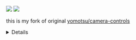 [![](https://img.shields.io/badge/dev-f7f9fc.svg?logo=storybook)](https://dev--68888af2a4f99a664aba1eb5.chromatic.com)
[![](https://img.shields.io/badge/dev-171c23.svg?logo=chromatic)](https://www.chromatic.com/library?appId=68888af2a4f99a664aba1eb5&branch=dev)

this is my fork of original [yomotsu/camera-controls](https://github.com/yomotsu/camera-controls)

<details>

# camera-controls

A camera control for three.js, similar to THREE.OrbitControls yet supports smooth transitions and more features.

[![Latest NPM release](https://img.shields.io/npm/v/camera-controls.svg)](https://www.npmjs.com/package/camera-controls) [![Open in GitHub Codespaces](https://img.shields.io/static/v1?label=GitHub&message=Open%20in%20%20Codespaces&color=24292f)](https://github.com/codespaces/new?template_repository=yomotsu%2Fcamera-controls)

[documentation](https://yomotsu.github.io/camera-controls/classes/CameraControls)

## Examples

| camera move    | default user input (Configurable)                                    |
| -------------- | -------------------------------------------------------------------- |
| Orbit rotation | left mouse drag / touch: one-finger move                             |
| Dolly          | middle mouse drag, or mousewheel / touch: two-finger pinch-in or out |
| Truck (Pan)    | right mouse drag / touch: two-finger move or three-finger move       |

- [basic](https://yomotsu.github.io/camera-controls/examples/basic.html)
- [fit-and-padding](https://yomotsu.github.io/camera-controls/examples/fit-and-padding.html)
- [fit-to-rect](https://yomotsu.github.io/camera-controls/examples/fit-to-rect.html)
- [fit-to-bounding-sphere](https://yomotsu.github.io/camera-controls/examples/fit-to-bounding-sphere.html)
- [infinity dolly](https://yomotsu.github.io/camera-controls/examples/infinity-dolly.html)
- [boundary](https://yomotsu.github.io/camera-controls/examples/boundary.html)
- [focal offset](https://yomotsu.github.io/camera-controls/examples/focal-offset.html)
- [click to set orbit point](https://yomotsu.github.io/camera-controls/examples/click-to-set-orbit-point.html)
- [look in the point direction](https://yomotsu.github.io/camera-controls/examples/look-in-direction.html)
- [viewport within the canvas](https://yomotsu.github.io/camera-controls/examples/viewport.html)
- [multiple camera-controls and viewport](https://yomotsu.github.io/camera-controls/examples/multiple.html)
- [z-up camera](https://yomotsu.github.io/camera-controls/examples/camera-up.html)
- [orthographic](https://yomotsu.github.io/camera-controls/examples/orthographic.html)
- [event attach / detach](https://yomotsu.github.io/camera-controls/examples/event-attach.html)
- [user input config](https://yomotsu.github.io/camera-controls/examples/config.html)
- [mouse drag with modifier keys](https://yomotsu.github.io/camera-controls/examples/mouse-drag-with-modifier-keys.html)
- [combined gestures](https://yomotsu.github.io/camera-controls/examples/combined-gestures.html)
- [keyboard events](https://yomotsu.github.io/camera-controls/examples/keyboard.html)
- [rest and sleep events](https://yomotsu.github.io/camera-controls/examples/rest-and-sleep.html)
- [changing the cursor](https://yomotsu.github.io/camera-controls/examples/cursor.html)
- [collision](https://yomotsu.github.io/camera-controls/examples/collision.html)
- [collision (custom)](https://yomotsu.github.io/camera-controls/examples/collision-custom.html)
- [first-person](https://yomotsu.github.io/camera-controls/examples/first-person.html)
- [third-person](https://yomotsu.github.io/meshwalk/examples/5_terrain.html) (with [meshwalk](https://github.com/yomotsu/meshwalk))
- [pointer lock](https://yomotsu.github.io/camera-controls/examples/pointer-lock.html)
- [auto rotate](https://yomotsu.github.io/camera-controls/examples/auto-rotate.html)
- [view offset translate](https://yomotsu.github.io/camera-controls/examples/view-offset.html)
- [camera shake effect](https://yomotsu.github.io/camera-controls/examples/effect-shake.html)
- [rotate with time duration and easing](https://yomotsu.github.io/camera-controls/examples/easing.html) (with [gsap](https://www.npmjs.com/package/gsap))
- [path animation](https://yomotsu.github.io/camera-controls/examples/path-animation.html) (with [gsap](https://www.npmjs.com/package/gsap))
- [complex transitions with `await`](https://yomotsu.github.io/camera-controls/examples/await-transitions.html)
- [set view padding](https://yomotsu.github.io/camera-controls/examples/padding-with-view-offset.html)
- [WebWorker (OffscreenCanvas)](https://yomotsu.github.io/camera-controls/examples/worker.html)
- [outside of iframe dragging](https://yomotsu.github.io/camera-controls/examples/iframe.html)
- [in react-three-fiber (simplest)](https://codesandbox.io/s/react-three-fiber-camera-controls-4jjor?file=/src/App.tsx)
- [in react-three-fiber (drei official)](https://codesandbox.io/s/sew669) (see [doc](https://drei.docs.pmnd.rs/controls/camera-controls))

## Usage

(The below code is for three.js users. If you use react-three-fiber (aka R3F), r3f-ready camera-controls is available on [@react-three/drei](https://github.com/pmndrs/drei#cameracontrols)

```javascript
import * as THREE from "three";
import CameraControls from "camera-controls";

CameraControls.install({ THREE: THREE });

// snip ( init three scene... )
const clock = new THREE.Clock();
const camera = new THREE.PerspectiveCamera(60, width / height, 0.01, 1000);
const cameraControls = new CameraControls(camera, renderer.domElement);

(function anim() {
  // snip
  const delta = clock.getDelta();
  const hasControlsUpdated = cameraControls.update(delta);

  requestAnimationFrame(anim);

  // you can skip this condition to render though
  if (hasControlsUpdated) {
    renderer.render(scene, camera);
  }
})();
```

### Important!

You _must install_ three.js before using camera-controls. Not doing so will lead to runtime errors (undefined references to THREE).

**Before creating a new CameraControls instance, call**:

```javascript
CameraControls.install({ THREE: THREE });
```

You can then proceed to use CameraControls.

Note: If you do not wish to use the entire three.js to reduce file size(tree-shaking for example), make a subset to install.

```js
import {
  Vector2,
  Vector3,
  Vector4,
  Quaternion,
  Matrix4,
  Spherical,
  Box3,
  Sphere,
  Raycaster,
} from "three";

const subsetOfTHREE = {
  Vector2: Vector2,
  Vector3: Vector3,
  Vector4: Vector4,
  Quaternion: Quaternion,
  Matrix4: Matrix4,
  Spherical: Spherical,
  Box3: Box3,
  Sphere: Sphere,
  Raycaster: Raycaster,
};

CameraControls.install({ THREE: subsetOfTHREE });
```

## Constructor

`CameraControls( camera, domElement )`

- `camera` is a `THREE.PerspectiveCamera` or `THREE.OrthographicCamera` to be controlled.
- `domElement` is a `HTMLElement` for draggable area. (optional. if domElement is omitted here, can be connect later with `.connect()`)

## Terms

### Orbit rotations

CameraControls uses Spherical Coordinates for orbit rotations.

If your camera is Y-up, the Azimuthal angle will be the angle for y-axis rotation and the Polar angle will be the angle for vertical position.

![](https://raw.githubusercontent.com/yomotsu/camera-controls/dev/examples/fig1.svg)

### Dolly vs Zoom

- A Zoom involves changing the lens focal length. In three.js, zooming is actually changing the camera FOV, and the camera is stationary (doesn't move).
- A Dolly involves physically moving the camera to change the composition of the image in the frame.

See [the demo](https://github.com/yomotsu/camera-movement-comparison#dolly-vs-zoom)

## Properties

| Name                      | Type                                      | Default          | Description                                                                                                                                                                  |
| ------------------------- | ----------------------------------------- | ---------------- | ---------------------------------------------------------------------------------------------------------------------------------------------------------------------------- |
| `.camera`                 | `THREE.Perspective \| THREE.Orthographic` | N/A              | The camera to be controlled                                                                                                                                                  |
| `.enabled`                | `boolean`                                 | `true`           | Whether or not the controls are enabled.                                                                                                                                     |
| `.active`                 | `boolean`                                 | `false`          | Returns `true` if the controls are active updating.                                                                                                                          |
| `.currentAction`          | `ACTION`                                  | N/A              | Getter for the current `ACTION`.                                                                                                                                             |
| `.distance`               | `number`                                  | N/A              | Current distance.                                                                                                                                                            |
| `.minDistance`            | `number`                                  | `Number.EPSILON` | Minimum distance for dolly. The value must be higher than `0`                                                                                                                |
| `.maxDistance`            | `number`                                  | `Infinity`       | Maximum distance for dolly.                                                                                                                                                  |
| `.minZoom`                | `number`                                  | `0.01`           | Minimum camera zoom.                                                                                                                                                         |
| `.maxZoom`                | `number`                                  | `Infinity`       | Maximum camera zoom.                                                                                                                                                         |
| `.polarAngle`             | `number`                                  | N/A              | Current polarAngle in radians.                                                                                                                                               |
| `.minPolarAngle`          | `number`                                  | `0`              | In radians.                                                                                                                                                                  |
| `.maxPolarAngle`          | `number`                                  | `Math.PI`        | In radians.                                                                                                                                                                  |
| `.azimuthAngle`           | `number`                                  | N/A              | current azimuthAngle in radians ¹.                                                                                                                                           |
| `.minAzimuthAngle`        | `number`                                  | `-Infinity`      | In radians.                                                                                                                                                                  |
| `.maxAzimuthAngle`        | `number`                                  | `Infinity`       | In radians.                                                                                                                                                                  |
| `.boundaryFriction`       | `number`                                  | `0.0`            | Friction ratio of the boundary.                                                                                                                                              |
| `.boundaryEnclosesCamera` | `boolean`                                 | `false`          | Whether camera position should be enclosed in the boundary or not.                                                                                                           |
| `.smoothTime`             | `number`                                  | `0.25`           | Approximate time in seconds to reach the target. A smaller value will reach the target faster.                                                                               |
| `.draggingSmoothTime`     | `number`                                  | `0.125`          | The smoothTime while dragging.                                                                                                                                               |
| `.azimuthRotateSpeed`     | `number`                                  | `1.0`            | Speed of azimuth rotation.                                                                                                                                                   |
| `.polarRotateSpeed`       | `number`                                  | `1.0`            | Speed of polar rotation.                                                                                                                                                     |
| `.dollySpeed`             | `number`                                  | `1.0`            | Speed of mouse-wheel dollying.                                                                                                                                               |
| `.truckSpeed`             | `number`                                  | `2.0`            | Speed of drag for truck and pedestal.                                                                                                                                        |
| `.dollyToCursor`          | `boolean`                                 | `false`          | `true` to enable Dolly-in to the mouse cursor coords.                                                                                                                        |
| `.dollyDragInverted`      | `boolean`                                 | `false`          | `true` to invert direction when dollying or zooming via drag.                                                                                                                |
| `.interactiveArea`        | `DOMRect`                                 | N/A              | Set drag-start, touches and wheel enable area in the domElement. each values are between `0` and `1` inclusive, where `0` is left/top and `1` is right/bottom of the screen. |
| `.colliderMeshes`         | `array`                                   | `[]`             | An array of Meshes to collide with camera ².                                                                                                                                 |
| `.infinityDolly`          | `boolean`                                 | `false`          | `true` to enable Infinity Dolly for wheel and pinch. Use this with `minDistance` and `maxDistance` ³.                                                                        |
| `.restThreshold`          | `number`                                  | `0.0025`         | Controls how soon the `rest` event fires as the camera slows                                                                                                                 |

1. Every 360 degrees turn is added to `.azimuthAngle` value, which is accumulative.  
   `360º = 360 * THREE.MathUtils.DEG2RAD = Math.PI * 2`, `720º = Math.PI * 4`.  
   **Tip**: [How to normalize accumulated azimuthAngle?](#tips)
2. Be aware colliderMeshes may decrease performance. The collision test uses 4 raycasters from the camera since the near plane has 4 corners.
3. If the Dolly distance is less (or over) than the `minDistance` (or `maxDistance`), `infinityDolly` will keep the distance and pushes the target position instead.

## Events

CameraControls instance emits the following events.  
To subscribe, use `cameraControl.addEventListener( 'eventname', function )`.  
To unsubscribe, use `cameraControl.removeEventListener( 'eventname', function )`.

| Event name          | Timing                                                                                                   |
| ------------------- | -------------------------------------------------------------------------------------------------------- |
| `'controlstart'`    | When the user starts to control the camera via mouse / touches. ¹                                        |
| `'control'`         | When the user controls the camera (dragging).                                                            |
| `'controlend'`      | When the user ends to control the camera. ¹                                                              |
| `'transitionstart'` | When any kind of transition starts, either user control or using a method with `enableTransition = true` |
| `'update'`          | When the camera position is updated.                                                                     |
| `'wake'`            | When the camera starts moving.                                                                           |
| `'rest'`            | When the camera movement is below `.restThreshold` ².                                                    |
| `'sleep'`           | When the camera end moving.                                                                              |

1. `mouseButtons.wheel` (Mouse wheel control) does not emit `'controlstart'` and `'controlend'`. `mouseButtons.wheel` uses scroll-event internally, and scroll-event happens intermittently. That means "start" and "end" cannot be detected.
2. Due to damping, `sleep` will usually fire a few seconds after the camera _appears_ to have stopped moving. If you want to do something (e.g. enable UI, perform another transition) at the point when the camera has stopped, you probably want the `rest` event. This can be fine tuned using the `.restThreshold` parameter. See the [Rest and Sleep Example](https://yomotsu.github.io/camera-controls/examples/rest-and-sleep.html).

## User input config

Working example: [user input config](https://yomotsu.github.io/camera-controls/examples/config.html)

| button to assign        | behavior                                                                                                                                                                                                                                   |
| ----------------------- | ------------------------------------------------------------------------------------------------------------------------------------------------------------------------------------------------------------------------------------------ |
| `mouseButtons.left`     | `CameraControls.ACTION.ROTATE`\* \| `CameraControls.ACTION.TRUCK` \| `CameraControls.ACTION.SCREEN_PAN` \| `CameraControls.ACTION.OFFSET` \| `CameraControls.ACTION.DOLLY` \| `CameraControls.ACTION.ZOOM` \| `CameraControls.ACTION.NONE` |
| `mouseButtons.right`    | `CameraControls.ACTION.ROTATE` \| `CameraControls.ACTION.TRUCK`\* \| `CameraControls.ACTION.SCREEN_PAN` \| `CameraControls.ACTION.OFFSET` \| `CameraControls.ACTION.DOLLY` \| `CameraControls.ACTION.ZOOM` \| `CameraControls.ACTION.NONE` |
| `mouseButtons.wheel` ¹  | `CameraControls.ACTION.ROTATE` \| `CameraControls.ACTION.TRUCK` \| `CameraControls.ACTION.SCREEN_PAN` \| `CameraControls.ACTION.OFFSET` \| `CameraControls.ACTION.DOLLY` \| `CameraControls.ACTION.ZOOM` \| `CameraControls.ACTION.NONE`   |
| `mouseButtons.middle` ² | `CameraControls.ACTION.ROTATE` \| `CameraControls.ACTION.TRUCK` \| `CameraControls.ACTION.SCREEN_PAN` \| `CameraControls.ACTION.OFFSET` \| `CameraControls.ACTION.DOLLY`\* \| `CameraControls.ACTION.ZOOM` \| `CameraControls.ACTION.NONE` |

1. Mouse wheel event for scroll "up/down" on mac "up/down/left/right"
2. Mouse click on wheel event "button"

- \* is the default.
- The default of `mouseButtons.wheel` is:
  - `DOLLY` for Perspective camera.
  - `ZOOM` for Orthographic camera, and can't set `DOLLY`.

| fingers to assign | behavior                                                                                                                                                                                                                                                                                                                                                                                                                                                                                                 |
| ----------------- | -------------------------------------------------------------------------------------------------------------------------------------------------------------------------------------------------------------------------------------------------------------------------------------------------------------------------------------------------------------------------------------------------------------------------------------------------------------------------------------------------------- | ---------------------------- | ---------------------------- |
| `touches.one`     | `CameraControls.ACTION.TOUCH_ROTATE`\* \| `CameraControls.ACTION.TOUCH_TRUCK` \| `CameraControls.ACTION.TOUCH_SCREEN_PAN` \| `CameraControls.ACTION.TOUCH_OFFSET` \| `CameraControls.ACTION.DOLLY`                                                                                                                                                                                                                                                                                                       | `CameraControls.ACTION.ZOOM` | `CameraControls.ACTION.NONE` |
| `touches.two`     | `ACTION.TOUCH_DOLLY_TRUCK` \| `ACTION.TOUCH_DOLLY_SCREEN_PAN` \| `ACTION.TOUCH_DOLLY_OFFSET` \| `ACTION.TOUCH_DOLLY_ROTATE` \| `ACTION.TOUCH_ZOOM_TRUCK` \| `ACTION.TOUCH_ZOOM_SCREEN_PAN` \| `ACTION.TOUCH_ZOOM_OFFSET` \| `ACTION.TOUCH_ZOOM_ROTATE` \| `ACTION.TOUCH_DOLLY` \| `ACTION.TOUCH_ZOOM` \| `CameraControls.ACTION.TOUCH_ROTATE` \| `CameraControls.ACTION.TOUCH_TRUCK` \| `CameraControls.ACTION.TOUCH_SCREEN_PAN` \| `CameraControls.ACTION.TOUCH_OFFSET` \| `CameraControls.ACTION.NONE` |
| `touches.three`   | `ACTION.TOUCH_DOLLY_TRUCK` \| `ACTION.TOUCH_DOLLY_SCREEN_PAN` \| `ACTION.TOUCH_DOLLY_OFFSET` \| `ACTION.TOUCH_DOLLY_ROTATE` \| `ACTION.TOUCH_ZOOM_TRUCK` \| `ACTION.TOUCH_ZOOM_SCREEN_PAN` \| `ACTION.TOUCH_ZOOM_OFFSET` \| `ACTION.TOUCH_ZOOM_ROTATE` \| `CameraControls.ACTION.TOUCH_ROTATE` \| `CameraControls.ACTION.TOUCH_TRUCK` \| `CameraControls.ACTION.TOUCH_SCREEN_PAN` \| `CameraControls.ACTION.TOUCH_OFFSET` \| `CameraControls.ACTION.NONE`                                                |

- \* is the default.
- The default of `touches.two` and `touches.three` is:
  - `TOUCH_DOLLY_TRUCK` for Perspective camera.
  - `TOUCH_ZOOM_TRUCK` for Orthographic camera, and can't set `TOUCH_DOLLY_TRUCK` and `TOUCH_DOLLY`.

## Methods

#### `rotate( azimuthAngle, polarAngle, enableTransition )`

Rotate azimuthal angle(horizontal) and polar angle(vertical).
Every value is added to the current value.

| Name               | Type      | Description                             |
| ------------------ | --------- | --------------------------------------- |
| `azimuthAngle`     | `number`  | Azimuth rotate angle. In radian.        |
| `polarAngle`       | `number`  | Polar rotate angle. In radian.          |
| `enableTransition` | `boolean` | Whether to move smoothly or immediately |

If you want to rotate only one axis, put a angle for the axis to rotate, and `0` for another.

```js
rotate(20 * THREE.MathUtils.DEG2RAD, 0, true);
```

---

#### `rotateAzimuthTo( azimuthAngle, enableTransition )`

Rotate azimuthal angle(horizontal) to the given angle and keep the same polar angle(vertical) target.

| Name               | Type      | Description                             |
| ------------------ | --------- | --------------------------------------- |
| `azimuthAngle`     | `number`  | Azimuth rotate angle. In radian.        |
| `enableTransition` | `boolean` | Whether to move smoothly or immediately |

---

#### `rotatePolarTo( polarAngle, enableTransition )`

Rotate polar angle(vertical) to the given angle and keep the same azimuthal angle(horizontal) target.

| Name               | Type      | Description                             |
| ------------------ | --------- | --------------------------------------- |
| `polarAngle`       | `number`  | Polar rotate angle. In radian.          |
| `enableTransition` | `boolean` | Whether to move smoothly or immediately |

---

#### `rotateTo( azimuthAngle, polarAngle, enableTransition )`

Rotate azimuthal angle(horizontal) and polar angle(vertical) to the given angle.
Camera view will rotate over the orbit pivot absolutely:

Azimuth angle

```
       0º
         \
 90º -----+----- -90º
           \
           180º
```

0º front, 90º (`Math.PI / 2`) left, -90º (`- Math.PI / 2`) right, 180º (`Math.PI`) back

---

Polar angle

```
     180º
      |
      90º
      |
      0º
```

180º (`Math.PI`) top/sky, 90º (`Math.PI / 2`) horizontal from view, 0º bottom/floor

| Name               | Type      | Description                             |
| ------------------ | --------- | --------------------------------------- |
| `azimuthAngle`     | `number`  | Azimuth rotate angle to. In radian.     |
| `polarAngle`       | `number`  | Polar rotate angle to. In radian.       |
| `enableTransition` | `boolean` | Whether to move smoothly or immediately |

---

#### `dolly( distance, enableTransition )`

Dolly in/out camera position.

| Name               | Type      | Description                             |
| ------------------ | --------- | --------------------------------------- |
| `distance`         | `number`  | Distance of dollyIn                     |
| `enableTransition` | `boolean` | Whether to move smoothly or immediately |

---

#### `dollyTo( distance, enableTransition )`

Dolly in/out camera position to given distance.

| Name               | Type      | Description                             |
| ------------------ | --------- | --------------------------------------- |
| `distance`         | `number`  | Distance of dollyIn                     |
| `enableTransition` | `boolean` | Whether to move smoothly or immediately |

---

#### `dollyInFixed( distance, enableTransition )`

Dolly in, but does not change the distance between the target and the camera, and moves the target position instead.
Specify a negative value for dolly out.

| Name               | Type      | Description                             |
| ------------------ | --------- | --------------------------------------- |
| `distance`         | `number`  | Distance of dollyIn                     |
| `enableTransition` | `boolean` | Whether to move smoothly or immediately |

---

#### `zoom( zoomStep, enableTransition )`

Zoom in/out camera. The value is added to camera zoom.  
Limits set with `.minZoom` and `.maxZoom`

| Name               | Type      | Description                             |
| ------------------ | --------- | --------------------------------------- |
| `zoomStep`         | `number`  | zoom scale                              |
| `enableTransition` | `boolean` | Whether to move smoothly or immediately |

You can also make zoomIn function using `camera.zoom` property.
e.g.

```js
const zoomIn = () => cameraControls.zoom(camera.zoom / 2, true);
const zoomOut = () => cameraControls.zoom(-camera.zoom / 2, true);
```

---

#### `zoomTo( zoom, enableTransition )`

Zoom in/out camera to given scale. The value overwrites camera zoom.  
Limits set with `.minZoom` and `.maxZoom`

| Name               | Type      | Description                             |
| ------------------ | --------- | --------------------------------------- |
| `zoom`             | `number`  | zoom scale                              |
| `enableTransition` | `boolean` | Whether to move smoothly or immediately |

---

#### `truck( x, y, enableTransition )`

Truck and pedestal camera using current azimuthal angle.

| Name               | Type      | Description                             |
| ------------------ | --------- | --------------------------------------- |
| `x`                | `number`  | Horizontal translate amount             |
| `y`                | `number`  | Vertical translate amount               |
| `enableTransition` | `boolean` | Whether to move smoothly or immediately |

---

#### `lookInDirectionOf( x, y, z, enableTransition )`

Look in the given point direction.

| Name               | Type      | Description                             |
| ------------------ | --------- | --------------------------------------- |
| `x`                | `number`  | point x                                 |
| `y`                | `number`  | point y                                 |
| `z`                | `number`  | point z                                 |
| `enableTransition` | `boolean` | Whether to move smoothly or immediately |

#### `setFocalOffset( x, y, z, enableTransition )`

Set focal offset using the screen parallel coordinates.
`z` doesn't affect in Orthographic as with Dolly.

| Name               | Type      | Description                                                                                            |
| ------------------ | --------- | ------------------------------------------------------------------------------------------------------ |
| `x`                | `number`  | Horizontal offset amount                                                                               |
| `y`                | `number`  | Vertical offset amount                                                                                 |
| `z`                | `number`  | Depth offset amount. The result is the same as Dolly but unaffected by `minDistance` and `maxDistance` |
| `enableTransition` | `boolean` | Whether to move smoothly or immediately                                                                |

---

#### `setOrbitPoint( targetX, targetY, targetZ )`

Set orbit point without moving the camera.

| Name      | Type     | Description             |
| --------- | -------- | ----------------------- |
| `targetX` | `number` | Orbit center position x |
| `targetY` | `number` | Orbit center position y |
| `targetZ` | `number` | Orbit center position z |

---

#### `forward( distance, enableTransition )`

Move forward / backward.

| Name               | Type      | Description                                                        |
| ------------------ | --------- | ------------------------------------------------------------------ |
| `distance`         | `number`  | Amount to move forward / backward. Negative value to move backward |
| `enableTransition` | `boolean` | Whether to move smoothly or immediately                            |

---

#### `moveTo( x, y, z, enableTransition )`

Move `target` position to given point.

| Name               | Type      | Description                             |
| ------------------ | --------- | --------------------------------------- |
| `x`                | `number`  | x coord to move center position         |
| `y`                | `number`  | y coord to move center position         |
| `z`                | `number`  | z coord to move center position         |
| `enableTransition` | `boolean` | Whether to move smoothly or immediately |

---

#### `elevate( height, enableTransition )`

Move up / down.

| Name               | Type      | Description                                           |
| ------------------ | --------- | ----------------------------------------------------- |
| `height`           | `number`  | Amount to move up / down. Negative value to move down |
| `enableTransition` | `boolean` | Whether to move smoothly or immediately               |

---

#### `fitToBox( box3OrMesh, enableTransition, { paddingTop, paddingLeft, paddingBottom, paddingRight } )`

Fit the viewport to the box or the bounding box of the object, using the nearest axis. paddings are in unit.
set `cover: true` to fill enter screen.

| Name                    | Type                         | Description                                          |
| ----------------------- | ---------------------------- | ---------------------------------------------------- |
| `box3OrMesh`            | `THREE.Box3` \| `THREE.Mesh` | Axis aligned bounding box to fit the view.           |
| `enableTransition`      | `boolean`                    | Whether to move smoothly or immediately              |
| `options`               | `object`                     | Options                                              |
| `options.cover`         | `boolean`                    | Whether fill enter screen or not. Default is `false` |
| `options.paddingTop`    | `number`                     | Padding top. Default is `0`                          |
| `options.paddingRight`  | `number`                     | Padding right. Default is `0`                        |
| `options.paddingBottom` | `number`                     | Padding bottom. Default is `0`                       |
| `options.paddingLeft`   | `number`                     | Padding left. Default is `0`                         |

---

#### `fitToSphere( sphereOrMesh, enableTransition )`

Fit the viewport to the sphere or the bounding sphere of the object.

| Name               | Type                           | Description                             |
| ------------------ | ------------------------------ | --------------------------------------- |
| `sphereOrMesh`     | `THREE.Sphere` \| `THREE.Mesh` | bounding sphere to fit the view.        |
| `enableTransition` | `boolean`                      | Whether to move smoothly or immediately |

---

#### `setLookAt( positionX, positionY, positionZ, targetX, targetY, targetZ, enableTransition )`

Look at the `target` from the `position`.

| Name               | Type      | Description                             |
| ------------------ | --------- | --------------------------------------- |
| `positionX`        | `number`  | Camera position x.                      |
| `positionY`        | `number`  | Camera position y.                      |
| `positionZ`        | `number`  | Camera position z.                      |
| `targetX`          | `number`  | Orbit center position x.                |
| `targetY`          | `number`  | Orbit center position y.                |
| `targetZ`          | `number`  | Orbit center position z.                |
| `enableTransition` | `boolean` | Whether to move smoothly or immediately |

---

#### `lerpLookAt( positionAX, positionAY, positionAZ, targetAX, targetAY, targetAZ, positionBX, positionBY, positionBZ, targetBX, targetBY, targetBZ, t, enableTransition )`

Similar to `setLookAt`, but it interpolates between two states.

| Name               | Type      | Description                                                                                                             |
| ------------------ | --------- | ----------------------------------------------------------------------------------------------------------------------- |
| `positionAX`       | `number`  | The starting position x of look at from.                                                                                |
| `positionAY`       | `number`  | The starting position y of look at from.                                                                                |
| `positionAZ`       | `number`  | The starting position z of look at from.                                                                                |
| `targetAX`         | `number`  | The starting position x of look at.                                                                                     |
| `targetAY`         | `number`  | The starting position y of look at.                                                                                     |
| `targetAZ`         | `number`  | The starting position z of look at.                                                                                     |
| `positionBX`       | `number`  | Look at from position x to interpolate towards.                                                                         |
| `positionBY`       | `number`  | Look at from position y to interpolate towards.                                                                         |
| `positionBZ`       | `number`  | Look at from position z to interpolate towards.                                                                         |
| `targetBX`         | `number`  | look at position x to interpolate towards.                                                                              |
| `targetBY`         | `number`  | look at position y to interpolate towards.                                                                              |
| `targetBZ`         | `number`  | look at position z to interpolate towards.                                                                              |
| `t`                | `number`  | Interpolation factor in the closed interval. The value must be a number between `0` to `1` inclusive, where `1` is 100% |
| `enableTransition` | `boolean` | Whether to move smoothly or immediately                                                                                 |

---

#### `setPosition( positionX, positionY, positionZ, enableTransition )`

Set angle and distance by given position.
An alias of `setLookAt()`, without target change. Thus keep gazing at the current target

| Name               | Type      | Description                             |
| ------------------ | --------- | --------------------------------------- |
| `positionX`        | `number`  | Position x of look at from.             |
| `positionY`        | `number`  | Position y of look at from.             |
| `positionZ`        | `number`  | Position z of look at from.             |
| `enableTransition` | `boolean` | Whether to move smoothly or immediately |

---

#### `setTarget( targetX, targetY, targetZ, enableTransition )`

Set the target position where gaze at.
An alias of `setLookAt()`, without position change. Thus keep the same position.

| Name               | Type      | Description                             |
| ------------------ | --------- | --------------------------------------- |
| `targetX`          | `number`  | Position x of look at.                  |
| `targetY`          | `number`  | Position y of look at.                  |
| `targetZ`          | `number`  | Position z of look at.                  |
| `enableTransition` | `boolean` | Whether to move smoothly or immediately |

---

#### `setBoundary( box3? )`

Set the boundary box that encloses the target of the camera. `box3` is in `THREE.Box3`

| Name   | Type          | Description                                        |
| ------ | ------------- | -------------------------------------------------- |
| `box3` | `THREE.Box3?` | Boundary area. No argument to remove the boundary. |

---

#### `setViewport( vector4? )`

Set (or unset) the current viewport.  
Set this when you want to use renderer viewport and [`.dollyToCursor`](#properties) feature at the same time.

See: [THREE.WebGLRenderer.setViewport()](https://threejs.org/docs/#api/en/renderers/WebGLRenderer.setViewport)

| Name      | Type             | Description                                                              |
| --------- | ---------------- | ------------------------------------------------------------------------ |
| `vector4` | `THREE.Vector4?` | Vector4 that represents the viewport, or `undefined` for unsetting this. |

#### `setViewport( x, y, width, height )`

Same as [`setViewport( vector4 )`](#setviewport-vector4-|-null-), but you can give it four numbers that represents a viewport instead:

| Name     | Type     | Description                 |
| -------- | -------- | --------------------------- |
| `x`      | `number` | Leftmost of the viewport.   |
| `y`      | `number` | Bottommost of the viewport. |
| `width`  | `number` | Width of the viewport.      |
| `height` | `number` | Height of the viewport.     |

---

#### `getTarget( out, receiveEndValue )`

Returns the orbit center position, where the camera looking at.

| Name              | Type            | Description                                                             |
| ----------------- | --------------- | ----------------------------------------------------------------------- |
| `out`             | `THREE.Vector3` | The receiving Vector3 instance to copy the result                       |
| `receiveEndValue` | `boolean`       | Whether receive the transition end coords or current. default is `true` |

---

#### `getPosition( out, receiveEndValue )`

Returns the camera position.

| Name              | Type            | Description                                                             |
| ----------------- | --------------- | ----------------------------------------------------------------------- |
| `out`             | `THREE.Vector3` | The receiving Vector3 instance to copy the result                       |
| `receiveEndValue` | `boolean`       | Whether receive the transition end coords or current. default is `true` |

---

#### `getSpherical( out, receiveEndValue )`

Returns the spherical coordinates of the orbit.

| Name              | Type              | Description                                                             |
| ----------------- | ----------------- | ----------------------------------------------------------------------- |
| `out`             | `THREE.Spherical` | The receiving Spherical instance to copy the result                     |
| `receiveEndValue` | `boolean`         | Whether receive the transition end coords or current. default is `true` |

---

#### `getFocalOffset( out, receiveEndValue )`

Returns the focal offset, which is how much the camera appears to be translated in screen parallel coordinates.

| Name              | Type            | Description                                                             |
| ----------------- | --------------- | ----------------------------------------------------------------------- |
| `out`             | `THREE.Vector3` | The receiving Vector3 instance to copy the result                       |
| `receiveEndValue` | `boolean`       | Whether receive the transition end coords or current. default is `true` |

---

#### `stop()`

stop all transitions.

---

#### `saveState()`

Set current camera position as the default position

---

#### `normalizeRotations()`

Normalize camera azimuth angle (horizontal rotation) between -180 and 180 degrees.
This is useful when you want to keep the azimuth angle normalized before calling methods like `.setLookAt()`, `.lerpLookAt()`, `.setTarget()`, `.setPosition()`, and `.reset()`.

This method returns the CameraControls instance itself, so you can chain it with other methods.

#### `reset( enableTransition )`

Reset all rotation and position to default.

| Name               | Type      | Description                             |
| ------------------ | --------- | --------------------------------------- |
| `enableTransition` | `boolean` | Whether to move smoothly or immediately |

---

#### `update( delta ): boolean`

Update camera position and directions. This should be called in your tick loop and returns `true` if re-rendering is needed.

| Name    | Type     | Description                             |
| ------- | -------- | --------------------------------------- |
| `delta` | `number` | Delta time between previous update call |

---

#### `updateCameraUp()`

When you change camera-up vector, run `.updateCameraUp()` to sync.

---

#### `applyCameraUp()`

Apply current camera-up direction to the camera.  
The orbit system will be re-initialized with the current position.

---

#### `connect()`

Attach all internal event handlers to enable drag control.

---

#### `disconnect()`

Detach all internal event handlers to disable drag control.

---

#### `dispose()`

Dispose the cameraControls instance itself, remove all eventListeners.

---

#### `addEventListener( type: string, listener: function )`

Adds the specified event listener.

---

#### `removeEventListener( type: string, listener: function )`

Removes the specified event listener.

---

#### `removeAllEventListeners( type: string )`

Removes all listeners for the specified type.

---

#### `toJSON()`

Get all state in JSON string

---

#### `fromJSON( json, enableTransition )`

Reproduce the control state with JSON. `enableTransition` is where anim or not in a boolean.

---

## Tips

### Normalize accumulated azimuth angle:

If you need a normalized accumulated azimuth angle (between 0 and 360 deg), compute with [THREE.MathUtils.euclideanModulo](https://threejs.org/docs/#api/en/math/MathUtils)
e.g.:

```js
const TAU = Math.PI * 2;

function normalizeAngle(angle) {
  return THREE.MathUtils.euclideanModulo(angle, TAU);
}

const normalizedAzimuthAngle = normalizeAngle(cameraControls.azimuthAngle);
```

---

### Find the absolute angle to shortest azimuth rotatation:

You may rotate 380deg but actually, you expect to rotate -20deg.  
To get the absolute angle, use the below:

```js
const TAU = Math.PI * 2;

function absoluteAngle(targetAngle, sourceAngle) {
  const angle = targetAngle - sourceAngle;
  return THREE.MathUtils.euclideanModulo(angle + Math.PI, TAU) - Math.PI;
}

console.log(
  absoluteAngle(380 * THREE.MathUtils.DEG2RAD, 0) * THREE.MathUtils.RAD2DEG
); // -20deg
console.log(
  absoluteAngle(-1000 * THREE.MathUtils.DEG2RAD, 0) * THREE.MathUtils.RAD2DEG
); // 80deg
```

---

### Creating Complex Transitions

All methods that take the `enableTransition` parameter return a `Promise` can be used to create complex animations, for example:

```js
async function complexTransition() {
  await cameraControls.rotateTo(Math.PI / 2, Math.PI / 4, true);
  await cameraControls.dollyTo(3, true);
  await cameraControls.fitToSphere(mesh, true);
}
```

This will rotate the camera, then dolly, and finally fit to the bounding sphere of the `mesh`.

The speed and timing of transitions can be tuned using `.restThreshold` and `.smoothTime`.

If `enableTransition` is `false`, the promise will resolve immediately:

```js
// will resolve immediately
await cameraControls.dollyTo(3, false);
```

---

## V3 Migration Guide

In v3, CameraControls lets users choose whether to normalize the azimuth angle (horizontal rotation).
In v2, the azimuth angle was normalized automatically in the following methods, but in v3 it isn't by default. Therefore, you may need to normalize the azimuth angle manually.

- `.setLookAt()`
- `.lerpLookAt()`
- `.setTarget()`
- `.setPosition()`
- `.reset()`

So, if you want to keep the azimuth angle normalized, you need to call `.normalizeRotations()` before the above methods. (`normalizeRotations()` is chainable.)

```js
cameraControls.setLookAt(0, 0, 5, 0, 0, 0, true); // v2
cameraControls.normalizeRotations().setLookAt(0, 0, 5, 0, 0, 0, true); // v3
```

The angle range for `normalizeRotations()` has been changed from 0deg to 360deg to -180deg to 180deg.

## V2 Migration Guide

camera-controls used to use simple damping for its smooth transition. camera-controls v2 now uses [SmoothDamp](https://docs.unity3d.com/ScriptReference/Mathf.SmoothDamp.html).
one of the benefits of using SmoothDamp is, SmoothDamp transition can be controlled with smoothTime which is approximately the time it will take to reach the end position.
Also, the Maximum speed of the transition can be set with `max speed`.

Due to the change, the following are needed.
(if you haven't changed `dampingFactor` and `draggingDampingFactor` in v1.x, nothing is needed)

deprecated

- `dampingFactor` (use smoothTime instead)
- `draggingDampingFactor` (use draggingSmoothTime instead)

added

- `smoothTime`
- `draggingSmoothTime`
- `maxSpeed`

...That's it!

## Contributors

This project exists thanks to all the people who contribute.

![](https://contributors-img.web.app/image?repo=yomotsu/camera-controls)

## Release

Pre-requisites:

1. a npm registry up and running with a [`NPM_TOKEN`](https://docs.npmjs.com/creating-and-viewing-access-tokens)
   ```sh
   $ export NPM_TOKEN=npm_XXXXXXXXXXXXXXXXXXXXXXXXXXXXXXXXXXXX
   ```
2. a Github [PAT](https://github.com/semantic-release/github#github-authentication)
   ```sh
    $ export GITHUB_TOKEN=github_pat_XXXXXXXXXXXXXXXXXXXXXXXXXXXXXXXXXXXXXXXXXXXXXXXXXXX
   ```

```sh
$ npm run release -- --dry-run
```

</details>
